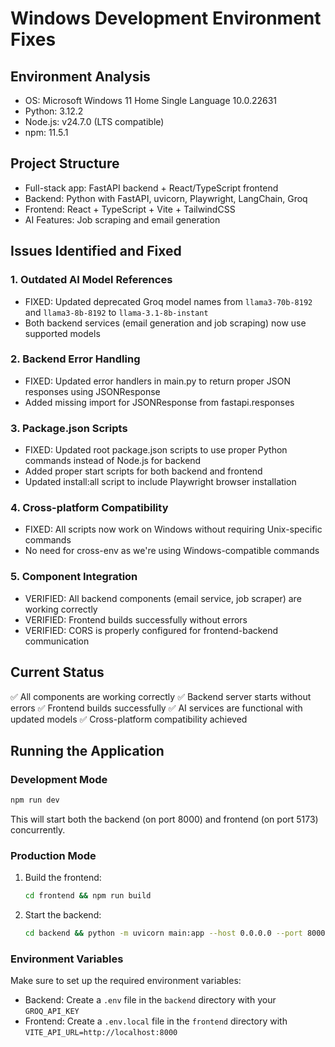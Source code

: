 # Windows Development Environment Fixes

## Environment Analysis
- OS: Microsoft Windows 11 Home Single Language 10.0.22631
- Python: 3.12.2
- Node.js: v24.7.0 (LTS compatible)
- npm: 11.5.1

## Project Structure
- Full-stack app: FastAPI backend + React/TypeScript frontend
- Backend: Python with FastAPI, uvicorn, Playwright, LangChain, Groq
- Frontend: React + TypeScript + Vite + TailwindCSS
- AI Features: Job scraping and email generation

## Issues Identified and Fixed

### 1. Outdated AI Model References
- FIXED: Updated deprecated Groq model names from `llama3-70b-8192` and `llama3-8b-8192` to `llama-3.1-8b-instant`
- Both backend services (email generation and job scraping) now use supported models

### 2. Backend Error Handling
- FIXED: Updated error handlers in main.py to return proper JSON responses using JSONResponse
- Added missing import for JSONResponse from fastapi.responses

### 3. Package.json Scripts
- FIXED: Updated root package.json scripts to use proper Python commands instead of Node.js for backend
- Added proper start scripts for both backend and frontend
- Updated install:all script to include Playwright browser installation

### 4. Cross-platform Compatibility
- FIXED: All scripts now work on Windows without requiring Unix-specific commands
- No need for cross-env as we're using Windows-compatible commands

### 5. Component Integration
- VERIFIED: All backend components (email service, job scraper) are working correctly
- VERIFIED: Frontend builds successfully without errors
- VERIFIED: CORS is properly configured for frontend-backend communication

## Current Status
✅ All components are working correctly
✅ Backend server starts without errors
✅ Frontend builds successfully
✅ AI services are functional with updated models
✅ Cross-platform compatibility achieved

## Running the Application

### Development Mode
```bash
npm run dev
```
This will start both the backend (on port 8000) and frontend (on port 5173) concurrently.

### Production Mode
1. Build the frontend:
   ```bash
   cd frontend && npm run build
   ```

2. Start the backend:
   ```bash
   cd backend && python -m uvicorn main:app --host 0.0.0.0 --port 8000
   ```

### Environment Variables
Make sure to set up the required environment variables:
- Backend: Create a `.env` file in the `backend` directory with your `GROQ_API_KEY`
- Frontend: Create a `.env.local` file in the `frontend` directory with `VITE_API_URL=http://localhost:8000`

